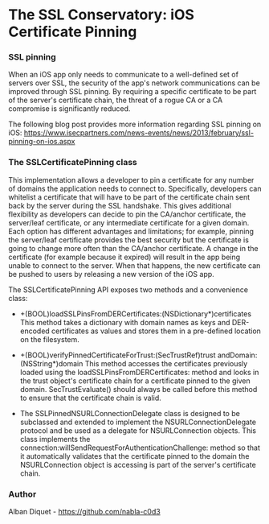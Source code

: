 The SSL Conservatory: iOS Certificate Pinning
=============================================


### SSL pinning

When an iOS app only needs to communicate to a well-defined set of servers
over SSL, the security of the app's network communications can be improved
through SSL pinning. By requiring a specific certificate to be part of the
server's certificate chain, the threat of a rogue CA or a CA compromise is
significantly reduced.

The following blog post provides more information regarding SSL pinning on
iOS: https://www.isecpartners.com/news-events/news/2013/february/ssl-pinning-on-ios.aspx


### The SSLCertificatePinning class

This implementation allows a developer to pin a certificate for any number of
domains the application needs to connect to. Specifically, developers can
whitelist a certificate that will have to be part of the certificate chain
sent back by the server during the SSL handshake. This gives additional
flexibility as developers can decide to pin the CA/anchor certificate, the
server/leaf certificate, or any intermediate certificate for a given domain.
Each option has different advantages and limitations; for example, pinning the
server/leaf certificate provides the best security but the certificate is
going to change more often than the CA/anchor certificate. 
A change in the certificate (for example because it expired) will result in
the app being unable to connect to the server. When that happens, the new
certificate can be pushed to users by releasing a new version of the iOS app.

The SSLCertificatePinning API exposes two methods and a convenience class:

* +(BOOL)loadSSLPinsFromDERCertificates:(NSDictionary*)certificates
This method takes a dictionary with domain names as keys and DER-encoded
certificates as values and stores them in a pre-defined location on the
filesystem.

* +(BOOL)verifyPinnedCertificateForTrust:(SecTrustRef)trust andDomain:(NSString*)domain
This method accesses the certificates previously loaded using the
loadSSLPinsFromDERCertificates: method and looks in the trust object's
certificate chain for a certificate pinned to the given domain.
SecTrustEvaluate() should always be called before this method to ensure that
the certificate chain is valid.

* The SSLPinnedNSURLConnectionDelegate class is designed to be subclassed and
extended to implement the NSURLConnectionDelegate protocol and be used as a
delegate for NSURLConnection objects. This class implements the
connection:willSendRequestForAuthenticationChallenge: method so that it
automatically validates that the certificate pinned to the domain the
NSURLConnection object is accessing is part of the server's certificate chain.


### Author

Alban Diquet - https://github.com/nabla-c0d3
